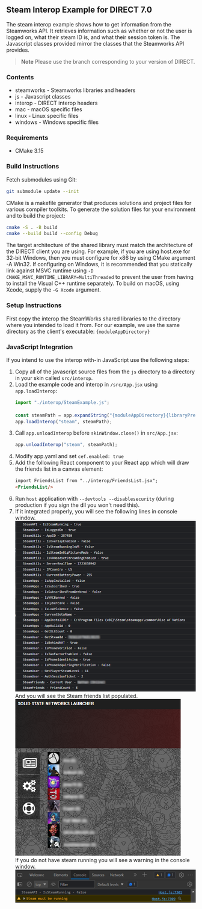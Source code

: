 ## Steam Interop Example for DIRECT 7.0

The steam interop example shows how to get information from the Steamworks API. It retrieves information such as whether or not the user is logged on, what their steam ID is, and what their session token is. The Javascript classes provided mirror the classes that the Steamworks API provides.

> **Note**
> Please use the branch corresponding to your version of DIRECT.

### Contents

* steamworks - Steamworks libraries and headers
* js - Javascript classes
* interop - DIRECT interop headers
* mac - macOS specific files
* linux - Linux specific files
* windows - Windows specific files

### Requirements

* CMake 3.15

### Build Instructions

Fetch submodules using Git:

```bash
git submodule update --init
```

CMake is a makefile generator that produces solutions and project files for various compiler toolkits. To generate the solution files for your environment and to build the project:

```bash
cmake -S . -B build
cmake --build build --config Debug
```

The target architecture of the shared library must match the architecture of the DIRECT client you are using. For example, if you are using host.exe for 32-bit Windows, then you must configure for x86 by using CMake argument -A Win32. If configuring on Windows, it is recommended that you statically link against MSVC runtime using `-D CMAKE_MSVC_RUNTIME_LIBRARY=MultiThreaded` to prevent the user from having to install the Visual C++ runtime separately. To build on macOS, using Xcode, supply the `-G Xcode` argument.

### Setup Instructions

First copy the interop the SteamWorks shared libraries to the directory where you intended to load it from. For our example, we use the same directory as the client's executable: `{moduleAppDirectory}`

### JavaScript Integration

If you intend to use the interop with-in JavaScript use the following steps:

1. Copy all of the javascript source files from the `js` directory to a directory in your skin called `src/interop`.
2. Load the example code and interop in `/src/App.jsx` using `app.loadInterop`:
    ```js
    import "./interop/SteamExample.js";

    const steamPath = app.expandString("{moduleAppDirectory}{libraryPrefix}steam.{libraryExtension}");
    app.loadInterop("steam", steamPath);
    ```
3. Call `app.unloadInterop` before `skinWindow.close()` in `src/App.jsx`:
    ```js
    app.unloadInterop("steam", steamPath);
    ``` 
4. Modify app.yaml and set `cef.enabled: true`
5. Add the following React component to your React app which will draw the friends list in a canvas element:
    ```html
    import FriendsList from "../interop/FriendsList.jsx";
    <FriendsList/>
    ```
6. Run `host` application with `--devtools --disablesecurity` (during production if you sign the dll you won't need this).
7. If it integrated properly, you will see the following lines in console window. <br/><img src="screenshots/console-ok.png"/><br/>And you will see the Steam friends list populated. <br/><img src="screenshots/friendslist.png"/> <br/>If you do not have steam running you will see a warning in the console window. <br/><img src="screenshots/console-fail.png"/>
